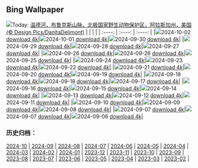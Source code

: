 ## Bing Wallpaper
![](https://cn.bing.com/th?id=OHR.WindRiverAlaska_ZH-CN7317039321_UHD.jpg&w=1000)Today: [温德河，布鲁克斯山脉，北极国家野生动物保护区，阿拉斯加州，美国 (© Design Pics/DanitaDelimont)](https://cn.bing.com/th?id=OHR.WindRiverAlaska_ZH-CN7317039321_UHD.jpg)
|      |      |      |
| :----: | :----: | :----: |
|![](https://cn.bing.com/th?id=OHR.WindRiverAlaska_ZH-CN7317039321_UHD.jpg&pid=hp&w=384&h=216&rs=1&c=4)2024-10-02 [download 4k](https://cn.bing.com/th?id=OHR.WindRiverAlaska_ZH-CN7317039321_UHD.jpg)|![](https://cn.bing.com/th?id=OHR.NationalDay2024_ZH-CN7026189162_UHD.jpg&pid=hp&w=384&h=216&rs=1&c=4)2024-10-01 [download 4k](https://cn.bing.com/th?id=OHR.NationalDay2024_ZH-CN7026189162_UHD.jpg)|![](https://cn.bing.com/th?id=OHR.WalrusNorway_ZH-CN5657804031_UHD.jpg&pid=hp&w=384&h=216&rs=1&c=4)2024-09-30 [download 4k](https://cn.bing.com/th?id=OHR.WalrusNorway_ZH-CN5657804031_UHD.jpg)|
|![](https://cn.bing.com/th?id=OHR.ConnecticutBridge_ZH-CN4957862425_UHD.jpg&pid=hp&w=384&h=216&rs=1&c=4)2024-09-29 [download 4k](https://cn.bing.com/th?id=OHR.ConnecticutBridge_ZH-CN4957862425_UHD.jpg)|![](https://cn.bing.com/th?id=OHR.FloridaSeashore_ZH-CN4671838639_UHD.jpg&pid=hp&w=384&h=216&rs=1&c=4)2024-09-28 [download 4k](https://cn.bing.com/th?id=OHR.FloridaSeashore_ZH-CN4671838639_UHD.jpg)|![](https://cn.bing.com/th?id=OHR.VeniceAerial_ZH-CN4070720525_UHD.jpg&pid=hp&w=384&h=216&rs=1&c=4)2024-09-27 [download 4k](https://cn.bing.com/th?id=OHR.VeniceAerial_ZH-CN4070720525_UHD.jpg)|
|![](https://cn.bing.com/th?id=OHR.LittleToucanet_ZH-CN2910262009_UHD.jpg&pid=hp&w=384&h=216&rs=1&c=4)2024-09-26 [download 4k](https://cn.bing.com/th?id=OHR.LittleToucanet_ZH-CN2910262009_UHD.jpg)|![](https://cn.bing.com/th?id=OHR.LittleToucanet_ZH-CN2910262009_UHD.jpg&pid=hp&w=384&h=216&rs=1&c=4)2024-09-26 [download 4k](https://cn.bing.com/th?id=OHR.LittleToucanet_ZH-CN2910262009_UHD.jpg)|![](https://cn.bing.com/th?id=OHR.GiantSequoias_ZH-CN2666897238_UHD.jpg&pid=hp&w=384&h=216&rs=1&c=4)2024-09-25 [download 4k](https://cn.bing.com/th?id=OHR.GiantSequoias_ZH-CN2666897238_UHD.jpg)|
|![](https://cn.bing.com/th?id=OHR.SkaftafellWaterfall_ZH-CN1766863001_UHD.jpg&pid=hp&w=384&h=216&rs=1&c=4)2024-09-24 [download 4k](https://cn.bing.com/th?id=OHR.SkaftafellWaterfall_ZH-CN1766863001_UHD.jpg)|![](https://cn.bing.com/th?id=OHR.IcebergOtter_ZH-CN0972467238_UHD.jpg&pid=hp&w=384&h=216&rs=1&c=4)2024-09-23 [download 4k](https://cn.bing.com/th?id=OHR.IcebergOtter_ZH-CN0972467238_UHD.jpg)|![](https://cn.bing.com/th?id=OHR.AutumnCumbria_ZH-CN0565958390_UHD.jpg&pid=hp&w=384&h=216&rs=1&c=4)2024-09-22 [download 4k](https://cn.bing.com/th?id=OHR.AutumnCumbria_ZH-CN0565958390_UHD.jpg)|
|![](https://cn.bing.com/th?id=OHR.MunichBeerfest_ZH-CN0304560562_UHD.jpg&pid=hp&w=384&h=216&rs=1&c=4)2024-09-21 [download 4k](https://cn.bing.com/th?id=OHR.MunichBeerfest_ZH-CN0304560562_UHD.jpg)|![](https://cn.bing.com/th?id=OHR.OcracokeLight_ZH-CN9810840077_UHD.jpg&pid=hp&w=384&h=216&rs=1&c=4)2024-09-20 [download 4k](https://cn.bing.com/th?id=OHR.OcracokeLight_ZH-CN9810840077_UHD.jpg)|![](https://cn.bing.com/th?id=OHR.ElbowRiver_ZH-CN9580175593_UHD.jpg&pid=hp&w=384&h=216&rs=1&c=4)2024-09-19 [download 4k](https://cn.bing.com/th?id=OHR.ElbowRiver_ZH-CN9580175593_UHD.jpg)|
|![](https://cn.bing.com/th?id=OHR.GujoHachiman_ZH-CN9192289658_UHD.jpg&pid=hp&w=384&h=216&rs=1&c=4)2024-09-18 [download 4k](https://cn.bing.com/th?id=OHR.GujoHachiman_ZH-CN9192289658_UHD.jpg)|![](https://cn.bing.com/th?id=OHR.GujoHachiman_ZH-CN9192289658_UHD.jpg&pid=hp&w=384&h=216&rs=1&c=4)2024-09-18 [download 4k](https://cn.bing.com/th?id=OHR.GujoHachiman_ZH-CN9192289658_UHD.jpg)|![](https://cn.bing.com/th?id=OHR.MidAutumnFestival2024_ZH-CN9096556094_UHD.jpg&pid=hp&w=384&h=216&rs=1&c=4)2024-09-17 [download 4k](https://cn.bing.com/th?id=OHR.MidAutumnFestival2024_ZH-CN9096556094_UHD.jpg)|
|![](https://cn.bing.com/th?id=OHR.SunriseWallabies_ZH-CN8725891401_UHD.jpg&pid=hp&w=384&h=216&rs=1&c=4)2024-09-16 [download 4k](https://cn.bing.com/th?id=OHR.SunriseWallabies_ZH-CN8725891401_UHD.jpg)|![](https://cn.bing.com/th?id=OHR.CalabriaPeperoncino_ZH-CN8603617212_UHD.jpg&pid=hp&w=384&h=216&rs=1&c=4)2024-09-15 [download 4k](https://cn.bing.com/th?id=OHR.CalabriaPeperoncino_ZH-CN8603617212_UHD.jpg)|![](https://cn.bing.com/th?id=OHR.RapaNuiSunrise_ZH-CN1220508877_UHD.jpg&pid=hp&w=384&h=216&rs=1&c=4)2024-09-14 [download 4k](https://cn.bing.com/th?id=OHR.RapaNuiSunrise_ZH-CN1220508877_UHD.jpg)|
|![](https://cn.bing.com/th?id=OHR.PointReyes_ZH-CN7781514086_UHD.jpg&pid=hp&w=384&h=216&rs=1&c=4)2024-09-13 [download 4k](https://cn.bing.com/th?id=OHR.PointReyes_ZH-CN7781514086_UHD.jpg)|![](https://cn.bing.com/th?id=OHR.DolphinReunion_ZH-CN7681290861_UHD.jpg&pid=hp&w=384&h=216&rs=1&c=4)2024-09-12 [download 4k](https://cn.bing.com/th?id=OHR.DolphinReunion_ZH-CN7681290861_UHD.jpg)|![](https://cn.bing.com/th?id=OHR.EltzCastle_ZH-CN7586749377_UHD.jpg&pid=hp&w=384&h=216&rs=1&c=4)2024-09-11 [download 4k](https://cn.bing.com/th?id=OHR.EltzCastle_ZH-CN7586749377_UHD.jpg)|
|![](https://cn.bing.com/th?id=OHR.BridgeLisbon_ZH-CN6877671644_UHD.jpg&pid=hp&w=384&h=216&rs=1&c=4)2024-09-10 [download 4k](https://cn.bing.com/th?id=OHR.BridgeLisbon_ZH-CN6877671644_UHD.jpg)|![](https://cn.bing.com/th?id=OHR.IguazuRainbow_ZH-CN6524347982_UHD.jpg&pid=hp&w=384&h=216&rs=1&c=4)2024-09-09 [download 4k](https://cn.bing.com/th?id=OHR.IguazuRainbow_ZH-CN6524347982_UHD.jpg)|![](https://cn.bing.com/th?id=OHR.Canigou_ZH-CN6145410455_UHD.jpg&pid=hp&w=384&h=216&rs=1&c=4)2024-09-08 [download 4k](https://cn.bing.com/th?id=OHR.Canigou_ZH-CN6145410455_UHD.jpg)|
|![](https://cn.bing.com/th?id=OHR.SantaCruzHummer_ZH-CN5448262039_UHD.jpg&pid=hp&w=384&h=216&rs=1&c=4)2024-09-07 [download 4k](https://cn.bing.com/th?id=OHR.SantaCruzHummer_ZH-CN5448262039_UHD.jpg)|![](https://cn.bing.com/th?id=OHR.SantaCruzHummer_ZH-CN5448262039_UHD.jpg&pid=hp&w=384&h=216&rs=1&c=4)2024-09-07 [download 4k](https://cn.bing.com/th?id=OHR.SantaCruzHummer_ZH-CN5448262039_UHD.jpg)|![](https://cn.bing.com/th?id=OHR.GlenariffPark_ZH-CN4667558707_UHD.jpg&pid=hp&w=384&h=216&rs=1&c=4)2024-09-06 [download 4k](https://cn.bing.com/th?id=OHR.GlenariffPark_ZH-CN4667558707_UHD.jpg)|

### 历史归档：
[2024-10](/zh-cn/picture/2024-10/) | [2024-09](/zh-cn/picture/2024-09/) | [2024-08](/zh-cn/picture/2024-08/) | [2024-07](/zh-cn/picture/2024-07/) | [2024-06](/zh-cn/picture/2024-06/) | [2024-05](/zh-cn/picture/2024-05/) | [2024-04](/zh-cn/picture/2024-04/) | [2024-03](/zh-cn/picture/2024-03/) | 
[2024-02](/zh-cn/picture/2024-02/) | [2024-01](/zh-cn/picture/2024-01/) | [2023-12](/zh-cn/picture/2023-12/) | [2023-11](/zh-cn/picture/2023-11/) | [2023-10](/zh-cn/picture/2023-10/) | [2023-09](/zh-cn/picture/2023-09/) | [2023-08](/zh-cn/picture/2023-08/) | [2023-07](/zh-cn/picture/2023-07/) | 
[2023-06](/zh-cn/picture/2023-06/) | [2023-05](/zh-cn/picture/2023-05/) | [2023-04](/zh-cn/picture/2023-04/) | [2023-03](/zh-cn/picture/2023-03/) | [2023-02](/zh-cn/picture/2023-02/) | 